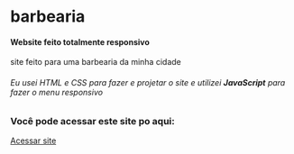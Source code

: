 # barbearia
<h4>Website feito totalmente responsivo</h4>
 <p> site feito para uma barbearia da minha cidade 
 
<h6>Eu usei HTML e CSS para fazer e projetar o site e utilizei <strong>JavaScript</strong> para fazer o menu responsivo</h6>

<h3>Você pode acessar este site po aqui: </h3>
<a href="https://calm-gaufre-9fe1ef.netlify.app/">Acessar site</a>
